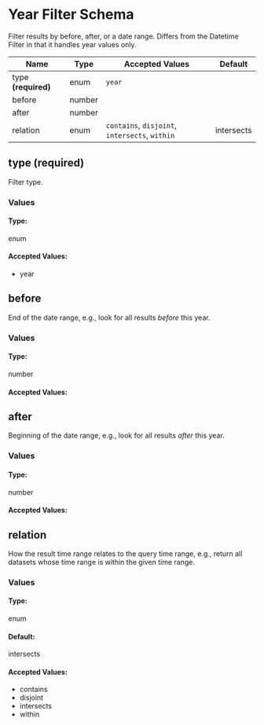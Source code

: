 # Year Filter Schema

Filter results by before, after, or a date range. Differs from the Datetime Filter in that it handles year values only.


| Name | Type | Accepted Values | Default |
|------|------|--------|---------|
| type **(required)**| enum| `year`|  |
| before| number| |  |
| after| number| |  |
| relation| enum| `contains`, `disjoint`, `intersects`, `within`| intersects |


## type **(required)**

Filter type.

### Values

#### Type:
enum


#### Accepted Values:
* year





## before

End of the date range, e.g., look for all results *before* this year.

### Values

#### Type:
number


#### Accepted Values:





## after

Beginning of the date range, e.g., look for all results *after* this year.

### Values

#### Type:
number


#### Accepted Values:





## relation

How the result time range relates to the query time range, e.g., return all datasets whose time range is within the given time range.

### Values

#### Type:
enum
#### Default:
intersects


#### Accepted Values:
* contains
* disjoint
* intersects
* within






